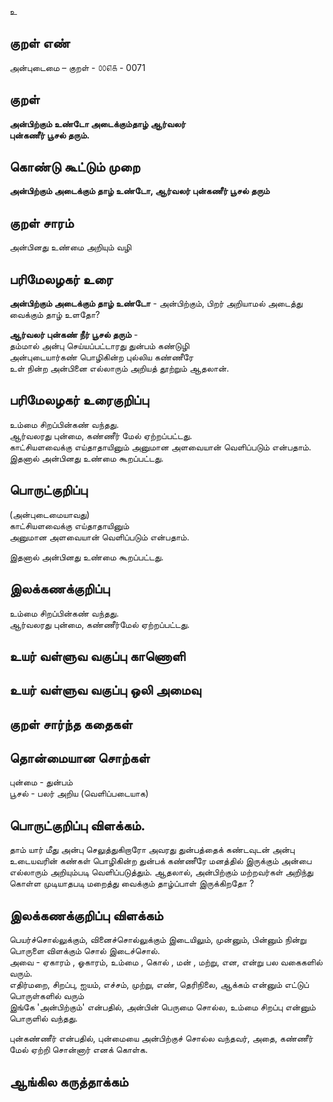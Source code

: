 உ

## குறள் எண் 

அன்புடைமை – குறள் - ௦௦௭௧ - 0071  

## குறள் 

**அன்பிற்கும் உண்டோ அடைக்கும்தாழ் ஆர்வலர்  
புன்கணீர் பூசல் தரும்.** 

## கொண்டு கூட்டும் முறை

**அன்பிற்கும் அடைக்கும் தாழ் உண்டோ, ஆர்வலர் புன்கணீர் பூசல் தரும்**  

## குறள் சாரம் 

அன்பினது உண்மை அறியும் வழி   

## பரிமேலழகர் உரை

**அன்பிற்கும் அடைக்கும் தாழ் உண்டோ** - அன்பிற்கும், பிறர் அறியாமல் அடைத்து வைக்கும் தாழ் உளதோ?  

**ஆர்வலர் புன்கண் நீர் பூசல் தரும்** -  
தம்மால் அன்பு செய்யப்பட்டாரது துன்பம் கண்டுழி  
அன்புடையார்கண் பொழிகின்ற புல்லிய கண்ணீரே  
உள் நின்ற அன்பினை எல்லாரும் அறியத் தூற்றும் ஆதலான்.

## பரிமேலழகர் உரைகுறிப்பு   

உம்மை சிறப்பின்கண் வந்தது.  
ஆர்வலரது புன்மை, கண்ணீர் மேல் ஏற்றப்பட்டது.  
காட்சியளவைக்கு எய்தாதாயினும் அனுமான அளவையான் வெளிப்படும் என்பதாம்.  
இதனால் அன்பினது உண்மை கூறப்பட்டது. 

## பொருட்குறிப்பு 

(அன்புடைமையாவது)  
காட்சியளவைக்கு எய்தாதாயினும்  
அனுமான அளவையான் வெளிப்படும் என்பதாம்.  

இதனால் அன்பினது உண்மை கூறப்பட்டது.  

## இலக்கணக்குறிப்பு  

உம்மை சிறப்பின்கண் வந்தது.  
ஆர்வலரது புன்மை, கண்ணீர்மேல் ஏற்றப்பட்டது.    

## உயர் வள்ளுவ வகுப்பு காணொளி


## உயர் வள்ளுவ வகுப்பு ஒலி அமைவு 

 
## குறள் சார்ந்த கதைகள் 


## தொன்மையான சொற்கள்

புன்மை - துன்பம்   
பூசல் - பலர் அறிய (வெளிப்படையாக)

## பொருட்குறிப்பு விளக்கம். 

தாம் யார் மீது அன்பு செலுத்துகிறாரோ அவரது துன்பத்தைக் கண்டவுடன் அன்பு உடையவரின் கண்கள் பொழிகின்ற துன்பக் கண்ணீரே மனத்தில் இருக்கும் அன்பை எல்லாரும் அறியும்படி வெளிப்படுத்தும். ஆதலால், அன்பிற்கும் மற்றவர்கள் அறிந்து கொள்ள முடியாதபடி மறைத்து வைக்கும் தாழ்ப்பாள் இருக்கிறதோ ?  

## இலக்கணக்குறிப்பு விளக்கம்  

பெயர்ச்சொல்லுக்கும், வினைச்சொல்லுக்கும் இடையிலும், முன்னும், பின்னும் நின்று பொருளை விளக்கும் சொல் இடைச்சொல்.	
அவை 	- ஏகாரம் , ஓகாரம், உம்மை , கொல் , மன் , மற்று, என, என்று பல வகைகளில் வரும்.  
எதிர்மறை, சிறப்பு, ஐயம், எச்சம், முற்று, எண், தெரிநிலை, ஆக்கம் என்னும் எட்டுப் பொருள்களில் வரும் 	
இங்கே 'அன்பிற்கும்' என்பதில், அன்பின் பெருமை சொல்ல, உம்மை சிறப்பு என்னும் பொருளில் வந்தது.

புன்கண்ணீர் என்பதில், புன்மையை அன்பிற்குச் சொல்ல வந்தவர், அதை, கண்ணீர் மேல் ஏற்றி சொன்னார் எனக் கொள்க. 

## ஆங்கில கருத்தாக்கம் 


